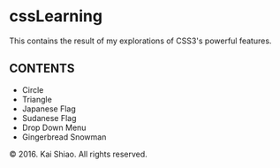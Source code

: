 <h1>cssLearning</h1>
<p>This contains the result of my explorations of CSS3's powerful features.</p>

<h2>CONTENTS</h2>
<ul>
	<li>Circle</li>
	<li>Triangle</li>
	<li>Japanese Flag</li>
	<li>Sudanese Flag</li>
	<li>Drop Down Menu</li>
	<li>Gingerbread Snowman</li>
</ul>

<footer>&copy; 2016. Kai Shiao. All rights reserved.</footer>